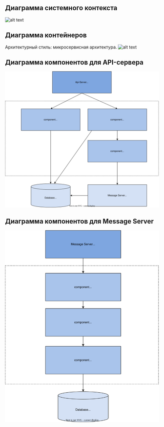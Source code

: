 ## Диаграмма системного контекста
![alt text](./SCD.svg)
## Диаграмма контейнеров
Архитектурный стиль: микросервисная архитектура.
![alt text](./CD.svg)
## Диаграмма компонентов для API-сервера
![alt text](./компонент1.svg)
## Диаграмма компонентов для Message Server
![alt text](./компонент2.svg)